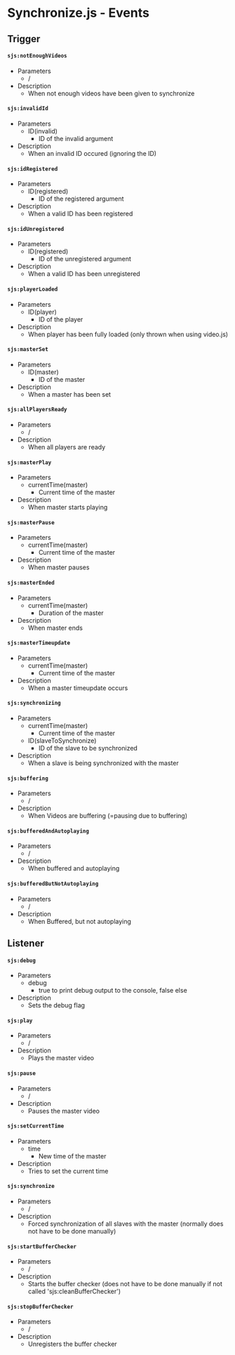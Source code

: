 Synchronize.js - Events
=======================

## Trigger

#### `sjs:notEnoughVideos`
- Parameters
	- /
- Description
	- When not enough videos have been given to synchronize

#### `sjs:invalidId`
- Parameters
	- ID(invalid)
		- ID of the invalid argument
- Description
	- When an invalid ID occured (ignoring the ID)

#### `sjs:idRegistered`
- Parameters
	- ID(registered)
		- ID of the registered argument
- Description
	- When a valid ID has been registered

#### `sjs:idUnregistered`
- Parameters
	- ID(registered)
		- ID of the unregistered argument
- Description
	- When a valid ID has been unregistered

#### `sjs:playerLoaded`
- Parameters
	- ID(player)
		- ID of the player
- Description
	- When player has been fully loaded (only thrown when using video.js)

#### `sjs:masterSet`
- Parameters
	- ID(master)
		- ID of the master
- Description
	- When a master has been set

#### `sjs:allPlayersReady`
- Parameters
	- /
- Description
	- When all players are ready

#### `sjs:masterPlay`
- Parameters
	- currentTime(master)
		- Current time of the master
- Description
	- When master starts playing

#### `sjs:masterPause`
- Parameters
	- currentTime(master)
		- Current time of the master
- Description
	- When master pauses

#### `sjs:masterEnded`
- Parameters
	- currentTime(master)
		- Duration of the master
- Description
	- When master ends

#### `sjs:masterTimeupdate`
- Parameters
	- currentTime(master)
		- Current time of the master
- Description
	- When a master timeupdate occurs

#### `sjs:synchronizing`
- Parameters
	- currentTime(master)
		- Current time of the master
	- ID(slaveToSynchronize)
		- ID of the slave to be synchronized
- Description
	- When a slave is being synchronized with the master

#### `sjs:buffering`
- Parameters
	- /
- Description
	- When Videos are buffering (=pausing due to buffering)

#### `sjs:bufferedAndAutoplaying`
- Parameters
	- /
- Description
	- When buffered and autoplaying

#### `sjs:bufferedButNotAutoplaying`
- Parameters
	- /
- Description
	- When Buffered, but not autoplaying

## Listener

#### `sjs:debug`
- Parameters
	- debug
		- true to print debug output to the console, false else
- Description
	- Sets the debug flag

#### `sjs:play`
- Parameters
	- /
- Description
	- Plays the master video

#### `sjs:pause`
- Parameters
	- /
- Description
	- Pauses the master video

#### `sjs:setCurrentTime`
- Parameters
	- time
		- New time of the master
- Description
	- Tries to set the current time

#### `sjs:synchronize`
- Parameters
	- /
- Description
	- Forced synchronization of all slaves with the master (normally does not have to be done manually)

#### `sjs:startBufferChecker`
- Parameters
	- /
- Description
	- Starts the buffer checker (does not have to be done manually if not called 'sjs:cleanBufferChecker')

#### `sjs:stopBufferChecker`
- Parameters
	- /
- Description
	- Unregisters the buffer checker
